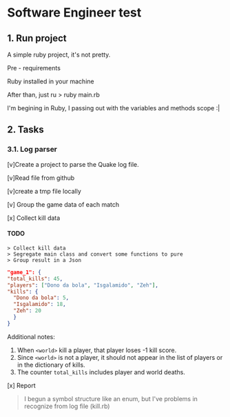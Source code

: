# Software Engineer test



## 1. Run project

A simple ruby project, it's not pretty. 

Pre - requirements

Ruby installed in your machine

After than, just ru 
    > ruby main.rb

I'm begining in Ruby, I passing out with the variables and methods scope :|


## 2. Tasks

### 3.1. Log parser

[v]Create a project to parse the Quake log file.

[v]Read file from github

[v]create a tmp file locally

[v] Group the game data of each match

[x] Collect kill data

#### TODO
    > Collect kill data
    > Segregate main class and convert some functions to pure
    > Group result in a Json

```json
"game_1": {
"total_kills": 45,
"players": ["Dono da bola", "Isgalamido", "Zeh"],
"kills": {
  "Dono da bola": 5,
  "Isgalamido": 18,
  "Zeh": 20
  }
}
```

Additional notes:

1. When `<world>` kill a player, that player loses -1 kill score.
2. Since `<world>` is not a player, it should not appear in the list of players or in the dictionary of kills.
3. The counter `total_kills` includes player and world deaths.

[x] Report
 > I begun a symbol structure like an enum, but I've problems in recognize from log file (kill.rb)
